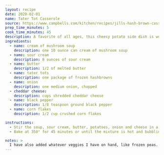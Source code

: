 ```yaml
---
layout: recipe
date: 2020-02-01
name: Tater Tot Casserole
source: https://www.campbells.com/kitchen/recipes/jills-hash-brown-casserole/
prep_time_minutes: 5
cook_time_minutes: 45
description: A favorite of all ages, this cheesy potato side dish is welcome at any pot luck, family gathering or holiday table.
ingredients:
  - name: cream of mushroom soup
    description: one 10 ounce can cream of mushroom soup
  - name: sour cream
    description: 8 ounces of sour cream
  - name: butter
    description: 1/2 of melted butter
  - name: tater tots
    description: one package of frozen hashbrowns
  - name: onion
    description: one medium onion, chopped
  - cheddar cheese:
    description: cups shredded cheddar cheese
  - name: black pepper
    description: 1/8 teaspoon ground black pepper
  - name: corn flakes
    description: 1/2 cup crushed corn flakes

instructions:
  - Stir the soup, sour cream, butter, potatoes, onion and cheese in a 3-quart shallow baking dish. Season with the black pepper. Sprinkle the potato mixture evenly with the crushed corn flakes.
  - Bake at 350° for 45 minutes or until the mixture is hot and bubbling.

notes: >
  I have also added whatever veggies I have on hand, like frozen peas.
---
```


